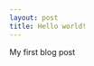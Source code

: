 ```yaml
---
layout: post
title: Hello world!
---
```


My first blog post

<!--stackedit_data:
eyJoaXN0b3J5IjpbLTEwNTQ3ODU2OV19
-->